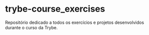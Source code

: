 # trybe-course_exercises
Repositório dedicado a todos os exercícios e projetos desenvolvidos durante o curso da Trybe.
